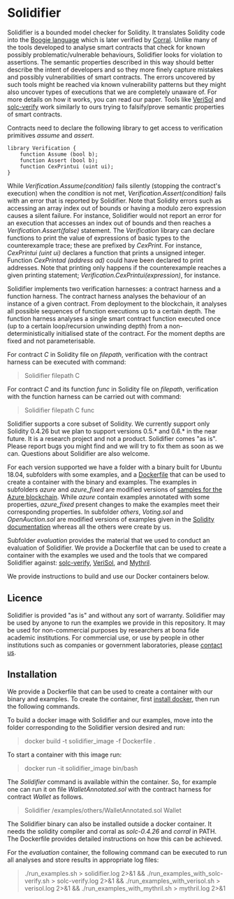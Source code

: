 # Solidifier

Solidifier is a bounded model checker for Solidity. It translates Solidity code into the [Boogie language](https://www.microsoft.com/en-us/research/project/boogie-an-intermediate-verification-language/)
which is later verified by [Corral](https://www.microsoft.com/en-us/research/project/q-program-verifier/).
Unlike many of the tools developed to analyse smart contracts that check for known possibly problematic/vulnerable behaviours,
Solidifier looks for violation to assertions. The semantic properties described in this way should better describe the intent
of developers and so they more finely capture mistakes and possibly vulnerabilities of smart contracts. The errors uncovered by
such tools might be reached via known vulnerability patterns but they might also uncover types of executions that we are completely
unaware of. For more details on how it works, you can read our paper. Tools like [VeriSol](https://github.com/microsoft/verisol)
and [solc-verify](https://github.com/SRI-CSL/solidity/blob/boogie/SOLC-VERIFY-README.md) work similarly to ours trying to falsify/prove
semantic properties of smart contracts.


Contracts need to declare the following library to get access to verification primitives *assume* and *assert*.

```Solidity
library Verification {
    function Assume (bool b);
    function Assert (bool b);
    function CexPrintui (uint ui);
}
```

While *Verification.Assume(condition)* fails silently (stopping the contract's execution) when the *condition* is not met,
*Verification.Assert(condition)* fails with an error that is reported by Solidifier.
Note that Solidity errors such as accessing an array index out of bounds or having a modulo zero expression
causes a silent failure. For instance, Solidifier would not report an error for an execution that accesses an index out of bounds and
then reaches a *Verification.Assert(false)* statement. The *Verification* library can declare functions to print the value of expressions of basic types
to the counterexample trace; these are prefixed by *CexPrint*. For instance, *CexPrintui (uint ui)* declares a function that prints a unsigned integer.
Function *CexPrintad (address ad)* could have been declared to print addresses. Note that printing only happens if the counterexample reaches a given
printing statement; *Verification.CexPrintui(expression)*, for instance.

Solidifier implements two verification harnesses: a contract harness and a function harness.
The contract harness analyses the behaviour of an instance of a given contract.
From deployment to the blockchain, it analyses all possible sequences of function executions up to a certain depth.
The function harness analyses a single smart contract function executed once (up to a certain loop/recursion unwinding depth)
from a non-deterministically initialised state of the contract. For the moment depths are fixed and not parameterisable.

For contract *C* in Solidity file on *filepath*, verification with the contract harness can be executed with command:
> Solidifier filepath C

For contract *C* and its function *func* in Solidity file on *filepath*, verification with the function harness can be carried out with command:
> Solidifier filepath C func

Solidifier supports a core subset of Solidity. We currently support only Solidity 0.4.26 but we plan to support versions 0.5.* and 0.6.* in the near future.
It is a research project and not a product. Solidifier comes "as is". Please report bugs you might find and we will try to fix them as soon as we can. Questions about Solidifier
are also welcome.

For each version supported we have a folder with a binary built for Ubuntu 18.04, subfolders with some examples,
and a [Dockerfile](https://docs.docker.com/engine/reference/builder/) that can be used to create a container with the binary and examples.
The examples in subfolders *azure* and *azure_fixed* are modified versions of [samples for the Azure blockchain](https://github.com/Azure-Samples/blockchain/tree/master/blockchain-workbench/application-and-smart-contract-samples).
While *azure* contain examples annotated with some properties, *azure_fixed* present changes to make the examples meet their corresponding properties.
In subfolder *others*, *Voting.sol* and *OpenAuction.sol* are modified versions of examples given in the [Solidity documentation](https://solidity.readthedocs.io/) whereas all the others were create by us.

Subfolder *evaluation* provides the material that we used to conduct an evaluation of Solidifier.
We provide a Dockerfile that can be used to create a container with the examples we used and the tools that we compared Solidifier against: [solc-verify](https://github.com/SRI-CSL/solidity/blob/boogie/SOLC-VERIFY-README.md),
[VeriSol](https://github.com/microsoft/verisol), and [Mythril](https://github.com/ConsenSys/mythril).

We provide instructions to build and use our Docker containers below.

## Licence

Solidifier is provided "as is" and without any sort of warranty.
Solidifier may be used by anyone to run the examples we provide in this repository.
It may be used for non-commercial purposes by researchers at bona fide academic institutions.
For commercial use, or use by people in other institutions such as companies or government laboratories, please [contact us](research@tbtl.com).

## Installation

We provide a Dockerfile that can be used to create a container with our binary and examples. To create the container, first
[install docker](https://docs.docker.com/install/), then run the following commands.

To build a docker image with Solidifier and our examples, move into the folder corresponding to the Solidifier version desired and run:
> docker build -t solidifier_image -f Dockerfile .

To start a container with this image run:
> docker run -it solidifier_image bin/bash

The *Solidifier* command is available within the container. So, for example one can run it on file *WalletAnnotated.sol* with the contract harness
for contract *Wallet* as follows.
> Solidifier /examples/others/WalletAnnotated.sol Wallet

The Solidifier binary can also be installed outside a docker container. It needs the solidity compiler and corral as *solc-0.4.26* and *corral* in PATH.
The Dockerfile provides detailed instructions on how this can be achieved.

For the *evaluation* container, the following command can be executed to run all analyses and store results in appropriate log files:

> ./run_examples.sh > solidifier.log 2>&1
    && ./run_examples_with_solc-verify.sh > solc-verify.log 2>&1
    && ./run_examples_with_verisol.sh > verisol.log 2>&1
    && ./run_examples_with_mythril.sh > mythril.log 2>&1
